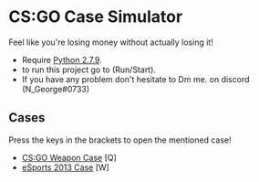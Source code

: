 # CS:GO Case Simulator

Feel like you're losing money without actually losing it!

- Require [Python 2.7.9](https://www.python.org/downloads/windows/).
- to run this project go to (Run/Start).
- If you have any problem don't hesitate to Dm me. on discord (N_George#0733)


## Cases

Press the keys in the brackets to open the mentioned case!

- [CS:GO Weapon Case](https://csgostash.com/case/1/CS:GO-Weapon-Case) [Q]
- [eSports 2013 Case](https://csgostash.com/case/2/eSports-2013-Case) [W]
